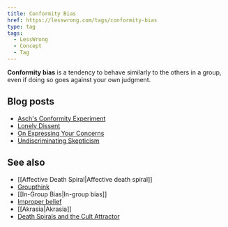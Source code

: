 ```yaml
---
title: Conformity Bias
href: https://lesswrong.com/tags/conformity-bias
type: tag
tags:
  - LessWrong
  - Concept
  - Tag
---
```


**Conformity bias** is a tendency to behave similarly to the others in a group, even if doing so goes against your own judgment.

Blog posts
----------

*   [Asch's Conformity Experiment](http://lesswrong.com/lw/m9/aschs_conformity_experiment/)
*   [Lonely Dissent](http://lesswrong.com/lw/mb/lonely_dissent/)
*   [On Expressing Your Concerns](http://lesswrong.com/lw/ma/on_expressing_your_concerns/)
*   [Undiscriminating Skepticism](http://lesswrong.com/lw/1ww/undiscriminating_skepticism/)

See also
--------

*   [[Affective Death Spiral|Affective death spiral]]
*   [Groupthink](https://www.lesswrong.com/tag/groupthink)
*   [[In-Group Bias|In-group bias]]
*   [Improper belief](https://www.lesswrong.com/tag/improper-belief)
*   [[Akrasia|Akrasia]]
*   [Death Spirals and the Cult Attractor](https://www.lesswrong.com/tag/death-spirals-and-the-cult-attractor)